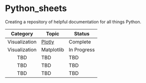 # Python_sheets

Creating a repository of helpful documentation for all things Python.

| Category | Topic | Status
| :---------------: | --------------- |---------------
| Visualization | [Plotly]() | Complete
| Visualization | Matplotlib | In Progress
| TBD | TBD | TBD
| TBD | TBD | TBD
| TBD | TBD | TBD

